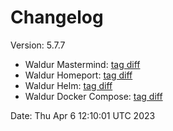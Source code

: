 # Changelog

Version: 5.7.7

* Waldur Mastermind: [tag diff](https://github.com/waldur/waldur-mastermind/compare/v5.7.6...v5.7.7)
* Waldur Homeport: [tag diff](https://github.com/waldur/waldur-homeport/compare/v5.7.6...v5.7.7)
* Waldur Helm: [tag diff](https://github.com/waldur/waldur-helm/compare/v5.7.6...v5.7.7)
* Waldur Docker Compose: [tag diff](https://github.com/waldur/waldur-docker-compose/compare/v5.7.6...v5.7.7)

Date: Thu Apr  6 12:10:01 UTC 2023
